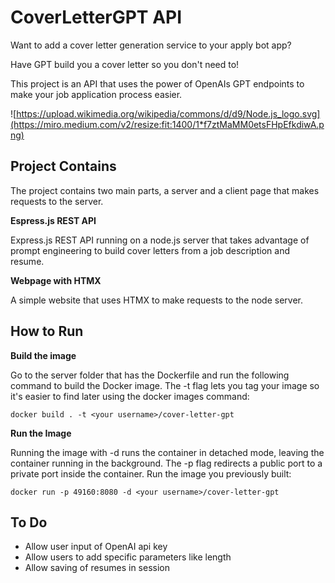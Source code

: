 # CoverLetterGPT API

Want to add a cover letter generation service to your apply bot app? 

Have GPT build you a cover letter so you don't need to! 

This project is an API that uses the power of OpenAIs GPT endpoints to make your job application process easier.

![https://upload.wikimedia.org/wikipedia/commons/d/d9/Node.js_logo.svg](https://miro.medium.com/v2/resize:fit:1400/1*f7ztMaMM0etsFHpEfkdiwA.png)

## Project Contains

The project contains two main parts, a server and a client page that makes requests to the server.

**Espress.js REST API**

Express.js REST API running on a node.js server that takes advantage of prompt engineering to build cover letters from a job description and resume.

**Webpage with HTMX**

A simple website that uses HTMX to make requests to the node server.

## How to Run

**Build the image**

Go to the server folder that has the Dockerfile and run the following command to build the Docker image. The -t flag lets you tag your image so it's easier to find later using the docker images command:

```docker build . -t <your username>/cover-letter-gpt```

**Run the Image**

Running the image with -d runs the container in detached mode, leaving the container running in the background. The -p flag redirects a public port to a private port inside the container. Run the image you previously built:

```docker run -p 49160:8080 -d <your username>/cover-letter-gpt```

## To Do

- Allow user input of OpenAI api key
- Allow users to add specific parameters like length
- Allow saving of resumes in session
